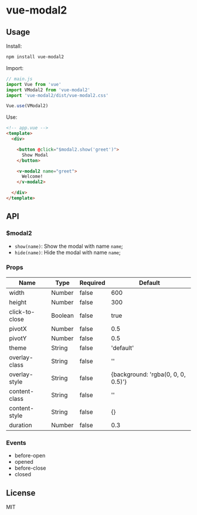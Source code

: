 # vue-modal2

## Usage

Install:

```sh
npm install vue-modal2
```

Import:

```js
// main.js
import Vue from 'vue'
import VModal2 from 'vue-modal2'
import 'vue-modal2/dist/vue-modal2.css'

Vue.use(VModal2)
```

Use:

```html
<!-- app.vue -->
<template>
  <div>

    <button @click="$modal2.show('greet')">
      Show Modal
    </button>

    <v-modal2 name="greet">
      Welcome!
    </v-modal2>

  </div>
</template>
```

## API

### $modal2

- `show(name)`: Show the modal with name `name`;
- `hide(name)`: Hide the modal with name `name`;

### Props

| Name           | Type    | Required | Default                            |
| --             | --      | --       | --                                 |
| width          | Number  | false    | 600                                |
| height         | Number  | false    | 300                                |
| click-to-close | Boolean | false    | true                               |
| pivotX         | Number  | false    | 0.5                                |
| pivotY         | Number  | false    | 0.5                                |
| theme          | String  | false    | 'default'                          |
| overlay-class  | String  | false    | ''                                 |
| overlay-style  | String  | false    | {background: 'rgba(0, 0, 0, 0.5)'} |
| content-class  | String  | false    | ''                                 |
| content-style  | String  | false    | {}                                 |
| duration       | Number  | false    | 0.3                                |

### Events

- before-open
- opened
- before-close
- closed

## License

MIT
